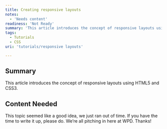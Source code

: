 ```yaml
---
title: Creating responsive layouts
notes:
  - 'Needs content'
readiness: 'Not Ready'
summary: 'This article introduces the concept of responsive layouts using HTML5 and CSS3.'
tags:
  - Tutorials
  - CSS
uri: 'tutorials/responsive layouts'

---
```

## <span>Summary</span>

This article introduces the concept of responsive layouts using HTML5 and CSS3.

## <span>Content Needed</span>

This topic seemed like a good idea, we just ran out of time. If you have the time to write it up, please do. We’re all pitching in here at WPD. Thanks!